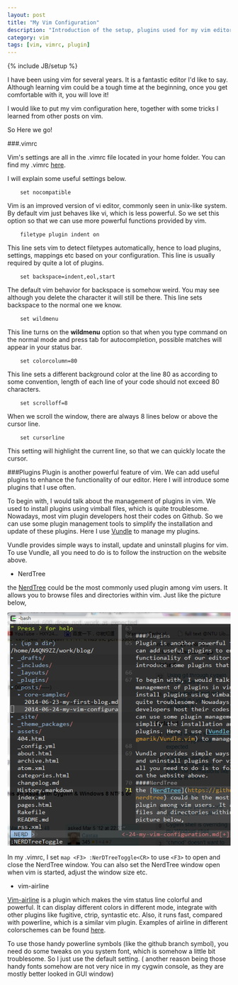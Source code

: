 ```yaml
---
layout: post
title: "My Vim Configuration"
description: "Introduction of the setup, plugins used for my vim editor"
category: vim
tags: [vim, vimrc, plugin]
---
```

{% include JB/setup %}

I have been using vim for several years. It is a fantastic editor I'd like to say. Although learning vim could be a tough time at the beginning, once you get comfortable with it, you will love it!

I would like to put my vim configuration here, together with some tricks I learned from other posts on vim.

So Here we go!

###.vimrc

Vim's settings are all in the .vimrc file located in your home folder. You can find my .vimrc [here](https://github.com/Silverneo/dotfiles/blob/master/vimrc).

I will explain some useful settings below.

```
    set nocompatible
```

Vim is an improved version of vi editor, commonly seen in unix-like system. By default vim just behaves like vi, which is less powerful. So we set this option so that we can use more powerful functions provided by vim.

```
    filetype plugin indent on
```

This line sets vim to detect filetypes automatically, hence to load plugins, settings, mappings etc based on your configuration. This line is usually required by quite a lot of plugins.

```
    set backspace=indent,eol,start
```

The default vim behavior for backspace is somehow weird. You may see although you delete the character it will still be there. This line sets backspace to the normal one we know.

```
    set wildmenu
```

This line turns on the **wildmenu** option so that when you type command on the normal mode and press tab for autocompletion, possible matches will appear in your status bar.

```
    set colorcolumn=80
```

This line sets a different background color at the line 80 as according to some convention, length of each line of your code should not exceed 80 characters.

```
    set scrolloff=8
```

When we scroll the window, there are always 8 lines below or above the cursor line.

```
    set cursorline
```

This setting will highlight the current line, so that we can quickly locate the cursor.

###Plugins
Plugin is another powerful feature of vim. We can add useful plugins to enhance the functionality of our editor. Here I will introduce some plugins that I use often.

To begin with, I would talk about the management of plugins in vim. We used to install plugins using vimball files, which is quite troublesome. Nowadays, most vim plugin developers host their codes on Github. So we can use some plugin management tools to simplify the installation and update of these plugins. Here I use [Vundle](https://github.com/gmarik/Vundle.vim) to manage my plugins.

Vundle provides simple ways to install, update and uninstall plugins for vim. To use Vundle, all you need to do is to follow the instruction on the website above.

- NerdTree

the [NerdTree](https://github.com/scrooloose/nerdtree) could be the most commonly used plugin among vim users. It allows you to browse files and directories within vim. Just like the picture below,

![NerdTree window](/images/nerdtree.PNG)

In my .vimrc, I set `map <F3> :NerDTreeToggle<CR>` to use `<F3>` to open and close the NerdTree window. You can also set the NerdTree window open when vim is started, adjust the window size etc.

- vim-airline

[Vim-airline](https://github.com/bling/vim-airline) is a plugin which makes the vim status line colorful and powerful. It can display different colors in different mode, integrate with other plugins like fugitive, ctrip, syntastic etc. Also, it runs fast, compared with powerline, which is a similar vim plugin. Examples of airline in different colorschemes can be found [here](https://github.com/bling/vim-airline/wiki/Screenshots).

To use those handy powerline symbols (like the github branch symbol), you need do some tweaks on you system font, which is somehow a little bit troublesome. So I just use the default setting. ( another reason being those handy fonts somehow are not very nice in my cygwin console, as they are mostly better looked in GUI window)


